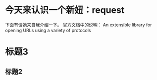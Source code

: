 今天来认识一个新妞：request
========================================================================
下面有请她来自我介绍一下。
官方文档中的说明：
    An extensible library for opening URLs using a variety of protocols
# 标题3
## 标题2
